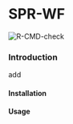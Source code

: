 # SPR-WF 

<!-- badges: start -->
![R-CMD-check](https://github.com/dcassol/SPR-WF/workflows/R-CMD-check/badge.svg)
<!-- badges: end -->

### Introduction
add

#### Installation 


#### Usage
